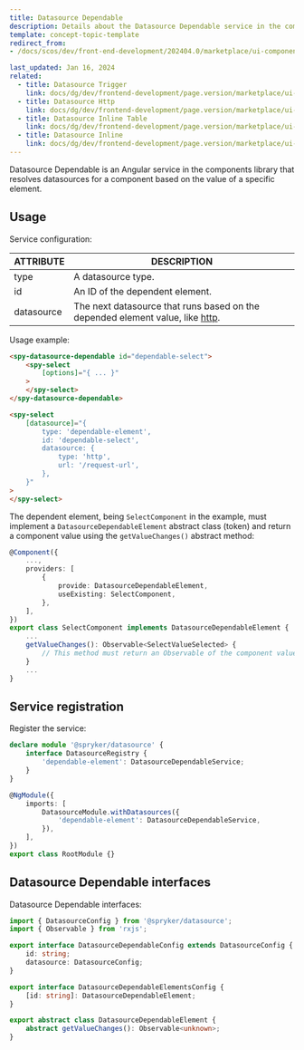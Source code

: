 ```yaml
---
title: Datasource Dependable
description: Details about the Datasource Dependable service in the components library.
template: concept-topic-template
redirect_from:
- /docs/scos/dev/front-end-development/202404.0/marketplace/ui-components-library/datasources/datasource-dependable.html

last_updated: Jan 16, 2024
related:
  - title: Datasource Trigger
    link: docs/dg/dev/frontend-development/page.version/marketplace/ui-components-library/datasources/datasource-trigger/datasource-trigger.html
  - title: Datasource Http
    link: docs/dg/dev/frontend-development/page.version/marketplace/ui-components-library/datasources/datasource-http.html
  - title: Datasource Inline Table
    link: docs/dg/dev/frontend-development/page.version/marketplace/ui-components-library/datasources/datasource-inline-table.html
  - title: Datasource Inline
    link: docs/dg/dev/frontend-development/page.version/marketplace/ui-components-library/datasources/datasource-inline.html
---
```



Datasource Dependable is an Angular service in the components library that resolves datasources for a component based on the value of a specific element.

## Usage

Service configuration:

| ATTRIBUTE | DESCRIPTION |
| - | - |
| type | A datasource type.  |
| id | An ID of the dependent element. |
| datasource | The next datasource that runs based on the depended element value, like [http](/docs/dg/dev/frontend-development/{{page.version}}/marketplace/ui-components-library/datasources/datasource-http.html). |  

Usage example:

```html
<spy-datasource-dependable id="dependable-select">
    <spy-select
        [options]="{ ... }"
    >
    </spy-select>
</spy-datasource-dependable>

<spy-select
    [datasource]="{
        type: 'dependable-element',
        id: 'dependable-select',
        datasource: {
            type: 'http',
            url: '/request-url',
        },
    }"
>
</spy-select>
```

The dependent element, being `SelectComponent` in the example, must implement a `DatasourceDependableElement` abstract class (token) and return a component value using the  `getValueChanges()` abstract method:

```ts
@Component({
    ...,
    providers: [
        {
            provide: DatasourceDependableElement,
            useExisting: SelectComponent,
        },
    ],
})
export class SelectComponent implements DatasourceDependableElement {
    ...
    getValueChanges(): Observable<SelectValueSelected> {
        // This method must return an Observable of the component value.
    }
    ...
}
```

## Service registration

Register the service:

```ts
declare module '@spryker/datasource' {
    interface DatasourceRegistry {
        'dependable-element': DatasourceDependableService;
    }
}

@NgModule({
    imports: [
        DatasourceModule.withDatasources({
            'dependable-element': DatasourceDependableService,
        }),
    ],
})
export class RootModule {}
```

## Datasource Dependable interfaces

Datasource Dependable interfaces:

```ts
import { DatasourceConfig } from '@spryker/datasource';
import { Observable } from 'rxjs';

export interface DatasourceDependableConfig extends DatasourceConfig {
    id: string;
    datasource: DatasourceConfig;
}

export interface DatasourceDependableElementsConfig {
    [id: string]: DatasourceDependableElement;
}

export abstract class DatasourceDependableElement {
    abstract getValueChanges(): Observable<unknown>;
}
```
